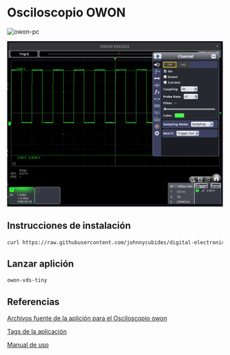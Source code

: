 # Osciloscopio OWON

![owon-pc](img/uomo-pc.jpg)

![owon](img/owon-app.png)

## Instrucciones de instalación

```bash
curl https://raw.githubusercontent.com/johnnycubides/digital-electronic-1-101/main/installTools/instruments/oscilloscope-owon/install-owon-linux.sh | sh
```

## Lanzar aplición

```bash
owon-vds-tiny
```

## Referencias

[Archivos fuente de la aplición para el Osciloscopio owon](https://github.com/florentbr)

[Tags de la aplicación](https://github.com/florentbr/OWON-VDS1022/tags)

[Manual de uso](https://www.testequipmentdepot.com/media/akeneo_connector/asset_files/v/d/vds_series_manual_84a1.pdf)
